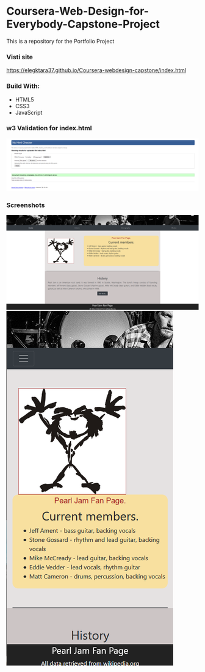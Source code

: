 # Coursera-Web-Design-for-Everybody-Capstone-Project
This is a repository for the Portfolio Project

### Visti site
https://elegktara37.github.io/Coursera-webdesign-capstone/index.html

### Build With: 
* HTML5
* CSS3
* JavaScript

### w3 Validation for index.html
![w3validator](https://github.com/elegktara37/Coursera-webdesign-capstone/blob/main/Validator/w3c%20validate.png)

### Screenshots
![github-small](https://github.com/elegktara37/Coursera-webdesign-capstone/blob/main/screenshots/Responsive1.png)
![github-small](https://github.com/elegktara37/Coursera-webdesign-capstone/blob/main/screenshots/Responsive2.png)
